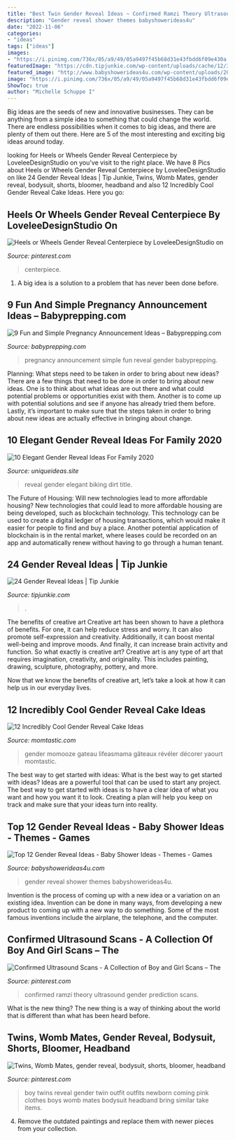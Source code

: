 ```yaml
---
title: "Best Twin Gender Reveal Ideas ~ Confirmed Ramzi Theory Ultrasound Gender Prediction Scans"
description: "Gender reveal shower themes babyshowerideas4u"
date: "2022-11-06"
categories:
- "ideas"
tags: ["ideas"]
images:
- "https://i.pinimg.com/736x/05/a9/49/05a9497f45b68d31e43fbdd6f09e430a.jpg"
featuredImage: "https://cdn.tipjunkie.com/wp-content/uploads/cache/12/31/1231b14d9329b96f794e19b34830fb6d.jpg"
featured_image: "http://www.babyshowerideas4u.com/wp-content/uploads/2018/04/Top-10-Gender-Reveal-Ideas.jpg"
image: "https://i.pinimg.com/736x/05/a9/49/05a9497f45b68d31e43fbdd6f09e430a.jpg"
ShowToc: true
author: "Michelle Schuppe I"
---
```



Big ideas are the seeds of new and innovative businesses. They can be anything from a simple idea to something that could change the world. There are endless possibilities when it comes to big ideas, and there are plenty of them out there. Here are 5 of the most interesting and exciting big ideas around today.

	

		
looking for Heels or Wheels Gender Reveal Centerpiece by LoveleeDesignStudio on you've visit to the right place. We have 8 Pics about Heels or Wheels Gender Reveal Centerpiece by LoveleeDesignStudio on like 24 Gender Reveal Ideas | Tip Junkie, Twins, Womb Mates, gender reveal, bodysuit, shorts, bloomer, headband and also 12 Incredibly Cool Gender Reveal Cake Ideas. Here you go:
		
    
## Heels Or Wheels Gender Reveal Centerpiece By LoveleeDesignStudio On

<img loading=lazy src="https://i.pinimg.com/originals/e2/4b/d9/e24bd9042d3f180f9bdc78a3b27c4fc4.jpg" onerror="this.onerror=null;this.src='https://tse4.mm.bing.net/th?id=OIP.qe-WfTf0XBIX_M1MyZLaAwHaJ4&amp;pid=15.1';" alt="Heels or Wheels Gender Reveal Centerpiece by LoveleeDesignStudio on">

_Source: pinterest.com_

>centerpiece. 

	

1. A big idea is a solution to a problem that has never been done before.

    
## 9 Fun And Simple Pregnancy Announcement Ideas – Babyprepping.com

<img loading=lazy src="https://www.babyprepping.com/wp-content/uploads/2016/07/8e5690a3783c2b966f43c63b68d41021.jpg" onerror="this.onerror=null;this.src='https://tse2.mm.bing.net/th?id=OIP.usDcVCPNkZUVmiyrb0aRFgHaLZ&amp;pid=15.1';" alt="9 Fun and Simple Pregnancy Announcement Ideas – Babyprepping.com">

_Source: babyprepping.com_

>pregnancy announcement simple fun reveal gender babyprepping. 

	

Planning: What steps need to be taken in order to bring about new ideas?
There are a few things that need to be done in order to bring about new ideas. One is to think about what ideas are out there and what could potential problems or opportunities exist with them. Another is to come up with potential solutions and see if anyone has already tried them before. Lastly, it’s important to make sure that the steps taken in order to bring about new ideas are actually effective in bringing about change.

    
## 10 Elegant Gender Reveal Ideas For Family 2020

<img loading=lazy src="https://www.uniqueideas.site/wp-content/uploads/10-gender-reveal-party-food-ideas-for-your-family-dirt-biking-6.jpg" onerror="this.onerror=null;this.src='https://tse4.mm.bing.net/th?id=OIP.220bZ8kBXYxSH20N0KHsfQHaJ4&amp;pid=15.1';" alt="10 Elegant Gender Reveal Ideas For Family 2020">

_Source: uniqueideas.site_

>reveal gender elegant biking dirt title. 

	

The Future of Housing: Will new technologies lead to more affordable housing?
New technologies that could lead to more affordable housing are being developed, such as blockchain technology. This technology can be used to create a digital ledger of housing transactions, which would make it easier for people to find and buy a place. Another potential application of blockchain is in the rental market, where leases could be recorded on an app and automatically renew without having to go through a human tenant.

    
## 24 Gender Reveal Ideas | Tip Junkie

<img loading=lazy src="https://cdn.tipjunkie.com/wp-content/uploads/cache/12/31/1231b14d9329b96f794e19b34830fb6d.jpg" onerror="this.onerror=null;this.src='https://tse4.mm.bing.net/th?id=OIP.3DZY8uSxIrfYCnsAyy7UAAHaNK&amp;pid=15.1';" alt="24 Gender Reveal Ideas | Tip Junkie">

_Source: tipjunkie.com_

>. 

	

The benefits of creative art
Creative art has been shown to have a plethora of benefits. For one, it can help reduce stress and worry. It can also promote self-expression and creativity. Additionally, it can boost mental well-being and improve moods. And finally, it can increase brain activity and function.
So what exactly is creative art? Creative art is any type of art that requires imagination, creativity, and originality. This includes painting, drawing, sculpture, photography, pottery, and more.

Now that we know the benefits of creative art, let’s take a look at how it can help us in our everyday lives.

    
## 12 Incredibly Cool Gender Reveal Cake Ideas

<img loading=lazy src="https://cdn1-www.momtastic.com/assets/uploads/gallery/10-great-gender-reveal-cake-ideas/gender-reveal-cake-ideas-10-he-she.jpg" onerror="this.onerror=null;this.src='https://tse3.mm.bing.net/th?id=OIP.v1COtQz1RQjOz04pduTM1AHaKX&amp;pid=15.1';" alt="12 Incredibly Cool Gender Reveal Cake Ideas">

_Source: momtastic.com_

>gender momooze gateau lifeasmama gâteaux révéler décorer yaourt momtastic. 

	

The best way to get started with ideas: What is the best way to get started with ideas?
Ideas are a powerful tool that can be used to start any project. The best way to get started with ideas is to have a clear idea of what you want and how you want it to look. Creating a plan will help you keep on track and make sure that your ideas turn into reality.

    
## Top 12 Gender Reveal Ideas - Baby Shower Ideas - Themes - Games

<img loading=lazy src="http://www.babyshowerideas4u.com/wp-content/uploads/2018/04/Top-10-Gender-Reveal-Ideas.jpg" onerror="this.onerror=null;this.src='https://tse4.mm.bing.net/th?id=OIP.zE70dNeuKraKmL0OhE28MwHaLZ&amp;pid=15.1';" alt="Top 12 Gender Reveal Ideas - Baby Shower Ideas - Themes - Games">

_Source: babyshowerideas4u.com_

>gender reveal shower themes babyshowerideas4u. 

	

Invention is the process of coming up with a new idea or a variation on an existing idea. Invention can be done in many ways, from developing a new product to coming up with a new way to do something. Some of the most famous inventions include the airplane, the telephone, and the computer.

    
## Confirmed Ultrasound Scans - A Collection Of Boy And Girl Scans – The

<img loading=lazy src="https://i.pinimg.com/736x/05/a9/49/05a9497f45b68d31e43fbdd6f09e430a.jpg" onerror="this.onerror=null;this.src='https://tse3.mm.bing.net/th?id=OIP.QLuPH5-cpYsQlgiQKV4u_AHaHa&amp;pid=15.1';" alt="Confirmed Ultrasound Scans - A Collection of Boy and Girl Scans – The">

_Source: pinterest.com_

>confirmed ramzi theory ultrasound gender prediction scans. 

	

What is the new thing?
The new thing is a way of thinking about the world that is different than what has been heard before.

    
## Twins, Womb Mates, Gender Reveal, Bodysuit, Shorts, Bloomer, Headband

<img loading=lazy src="https://s-media-cache-ak0.pinimg.com/736x/ad/30/38/ad303831cee12d79ceba438797850077.jpg" onerror="this.onerror=null;this.src='https://tse3.mm.bing.net/th?id=OIP.jDB1wSgVRsjF75DvFi8thQHaG3&amp;pid=15.1';" alt="Twins, Womb Mates, gender reveal, bodysuit, shorts, bloomer, headband">

_Source: pinterest.com_

>boy twins reveal gender twin outfit outfits newborn coming pink clothes boys womb mates bodysuit headband bring similar take items. 

	

4. Remove the outdated paintings and replace them with newer pieces from your collection. 

